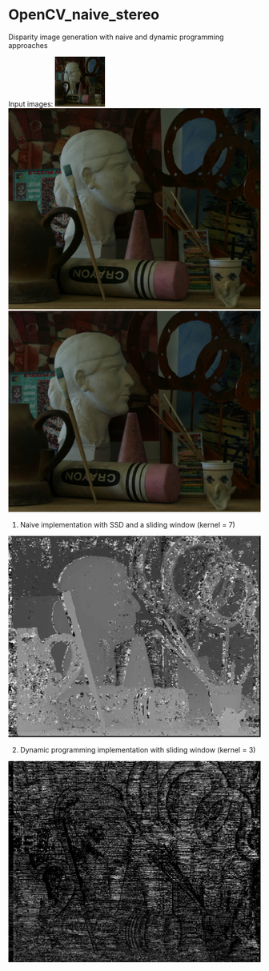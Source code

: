 # OpenCV_naive_stereo
 Disparity image generation with naive and dynamic programming approaches
 
 Input images:
<img src="https://github.com/nyakasko/OpenCV_Stereo_Matching/blob/main/data/view0.png" width="100" height="100">
![alt text](https://github.com/nyakasko/OpenCV_Stereo_Matching/blob/main/data/view0.png)
![alt text](https://github.com/nyakasko/OpenCV_Stereo_Matching/blob/main/data/view1.png)
 
 1. Naive implementation with SSD and a sliding window (kernel = 7)
 
 ![alt text](https://github.com/nyakasko/OpenCV_Stereo_Matching/blob/main/data/output_naive_kernel7.png)
 
 2. Dynamic programming implementation with sliding window (kernel = 3)

 ![alt text](https://github.com/nyakasko/OpenCV_Stereo_Matching/blob/main/data/output_dp_kernel3.png)
